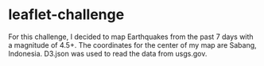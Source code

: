 # leaflet-challenge



For this challenge, I decided to map Earthquakes from the past 7 days with a magnitude of 4.5+. The coordinates for the center of my map are Sabang, Indonesia. D3.json was used to read the data from usgs.gov. 